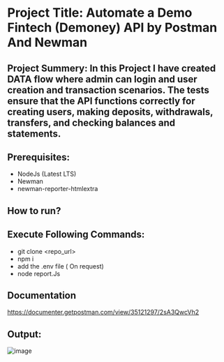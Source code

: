 # Project Title: Automate a Demo Fintech (Demoney) API by Postman And Newman

## Project Summery: In this Project I have created DATA flow where admin can login and user creation and transaction scenarios. The tests ensure that the API functions correctly for creating users, making deposits, withdrawals, transfers, and checking balances and statements.

## Prerequisites:
- NodeJs (Latest LTS)
- Newman
- newman-reporter-htmlextra

## How to run?

## Execute Following Commands:
- git clone <repo_url>
- npm i
- add the .env file ( On request)
- node report.Js

## Documentation
https://documenter.getpostman.com/view/35121297/2sA3QwcVh2
  ## Output:

  ![image](https://github.com/fukrulasif/Dmoney-Integration-Test/assets/107519313/ede77e03-0f34-461b-b405-1fc4f11a39bc)
